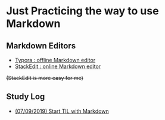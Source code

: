# Just Practicing the way to use Markdown  
## Markdown Editors
* [Typora : offline Markdown editor](https://typora.io/)
* [StackEdit : online Markdown editor](https://stackedit.io/)

~~(StackEdit is more easy for me)~~

## Study Log  
* [(07/09/2019) Start TIL with Markdown](./studylog/190709/TIL_Markdown(190709).md)

